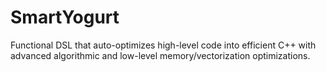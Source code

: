 # SmartYogurt
Functional DSL that auto-optimizes high-level code into efficient C++ with advanced algorithmic and low-level memory/vectorization optimizations.
